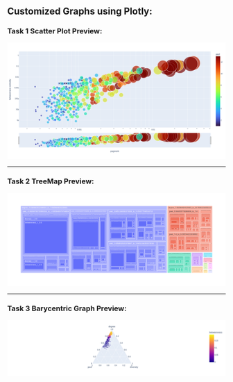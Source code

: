 ## Customized Graphs using Plotly:

### Task 1 Scatter Plot Preview:

![Scatter Plot](https://github.com/kavyakavuri/CS526-Data-Interaction-and-Visual-Analytics/blob/c2a58dede0688e7d296edb2fd0a931ab6636c114/Homeworks/HW1%20-%20Plotly%20Practice/HW1_kk1069_scatter.png)

---

### Task 2 TreeMap Preview:

![Tree Map](https://github.com/kavyakavuri/CS526-Data-Interaction-and-Visual-Analytics/blob/c2a58dede0688e7d296edb2fd0a931ab6636c114/Homeworks/HW1%20-%20Plotly%20Practice/HW1_kk1069_TreeMap.png)

---

### Task 3 Barycentric Graph Preview:

![Ternary Graph](https://github.com/kavyakavuri/CS526-Data-Interaction-and-Visual-Analytics/blob/c2a58dede0688e7d296edb2fd0a931ab6636c114/Homeworks/HW1%20-%20Plotly%20Practice/HW1_kk1069_Barycentric.png)
